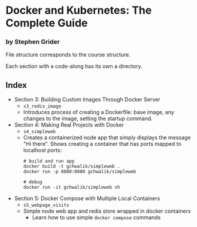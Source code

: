 # Docker and Kubernetes: The Complete Guide 
### by Stephen Grider

File structure corresponds to the course structure.

Each section with a code-along has its own a directory. 

## Index 
* Section 3: Building Custom Images Through Docker Server
    * `s3_redis_image`
    * Introduces process of creating a Dockerfile: base image, any changes to the image, setting the startup command.
* Section 4: Making Real Projects with Docker
    * `s4_simpleweb`
    * Creates a containerized node app that simply displays the message "Hi there". Shows creating a container that has ports mapped to localhost ports:
      ```
      # build and run app
      docker build -t gchwalik/simpleweb .
      docker run -p 8080:8080 gchwalik/simpleweb

      # debug
      docker run -it gchwalik/simpleweb sh
      ```
* Section 5: Docker Compose with Multiple Local Containers 
    * `s5_webpage_visits`
    * Simple node web app and redis store wrapped in docker containers
        * Learn how to use simple `docker compose` commands
